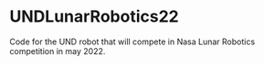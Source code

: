 # UNDLunarRobotics22
Code for the UND robot that will compete in Nasa Lunar Robotics competition in may 2022.